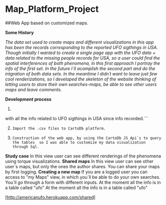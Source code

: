 # Map_Platform_Project

##Web App based on customized maps.  

**Some History**

*The data set used to create maps and different visualizations in this app has been the records corresponding to the reported UFO sigthings in USA.
Though initially I wanted to create a single page app with the UFO data + data related to the missing people records for USA, so a user could find the spatial interferences of both phenomena, in this first approach I portray the info of the first set.
In the future I`ll acomplish the second part and do the intgration of both data sets.
In the meantime I didn´t want to leave just few cool renderizations, so I developed the skeleton of the website thinking of letting users to store their own searches-maps, be able to see other users maps and leave comments.*


**Development process**

1. ```Scrapping data through several web pages in order to get .csv files 
with all the info related to UFO sigthings in USA since info recorded.```

2.  ```Import the .csv files to CartoDb platform.```

3.  ```Construction of the web app, by using the CartoDb JS Api`s to query the tables 
so I was able to customize my data visualization through Sql.```

**Study case**
In this view user can see different renderings of the phenomena using torque visualizations.
**Shared maps**
In this view user can see other user´s maps, but only the ones the author shares.
You can share your maps by first logging.
**Creating a new map**
If you are a logged user you can access to "my Maps" view, in which you´ll be able to do your own searches.
You´ll go through a form with different inputs. 
At the moment all the info is in a table called "ufo"
At the moment all the info is in a table called "ufo"

[http://americanufo.herokuapp.com/shared]
